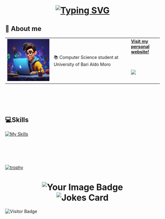 <h1 align="center"> <a href="https://git.io/typing-svg"><img src="https://readme-typing-svg.demolab.com?font=Fira+Code&weight=900&size=30&duration=2200&pause=1000&color=F7F7F7&width=435&lines=Hi!+I'm+Marco+Villano+%F0%9F%91%8B;Ciao!+Sono+Marco+Villano+%F0%9F%91%8B;Hola!+Soy+Marco+Villano+%F0%9F%91%8B;Salut!+Je+suis+Marco+Villano+%F0%9F%91%8B;Hallo!+Ich+bin+Marco+Villano+%F0%9F%91%8B;%E4%BD%A0%E5%A5%BD!+%E6%88%91%E6%98%AF+Marco+Villano+%F0%9F%91%8B;%E3%81%93%E3%82%93%E3%81%AB%E3%81%A1%E3%81%AF%EF%BC%81%E7%A7%81%E3%81%AF%E3%83%9E%E3%83%AB%E3%82%B3%E3%83%BB%E3%83%B4%E3%82%A3%E3%83%A9%E3%83%BC%E3%83%8E%E3%81%A7%E3%81%99+%F0%9F%91%8B;%CE%93%CE%95%CE%99%CE%91!+%CE%95%CE%AF%CE%BC%CE%B1%CE%B9+%CE%BF+Marco+Villano+%F0%9F%91%8B;OI!+Eu+sou+Marco+Villano+%F0%9F%91%8B;%E0%A4%A8%E0%A4%AE%E0%A4%B8%E0%A5%8D%E0%A4%A4%E0%A5%87!+%E0%A4%AE%E0%A5%88%E0%A4%82+%E0%A4%AE%E0%A4%BE%E0%A4%B0%E0%A5%8D%E0%A4%95%E0%A5%8B+%E0%A4%B5%E0%A4%BF%E0%A4%B2%E0%A4%BE%E0%A4%A8%E0%A5%8B+%E0%A4%B9%E0%A5%82%E0%A4%82%E0%A5%A4+%F0%9F%91%8B;%D8%A3%D9%87%D9%84%D8%A7%D9%8B!+%D8%A3%D9%86%D8%A7+%D9%85%D8%A7%D8%B1%D9%83%D9%88+%D9%81%D9%8A%D9%84%D8%A7%D9%86%D9%88+%F0%9F%91%8B;%DB%81%DB%8C%D9%84%D9%88!+%D9%85%DB%8C%DA%BA+%D9%85%D8%A7%D8%B1%DA%A9%D9%88+%D9%88%D9%84%D8%A7%D9%86%D9%88+%D8%A2%DA%BA+%F0%9F%91%8B;%EC%95%88%EB%85%95!+%EC%A0%80%EB%8A%94+%EB%A7%88%EB%A5%B4%EC%BD%94+%EB%B9%8C%EB%9D%BC%EB%85%B8%EC%9E%85%EB%8B%88%EB%8B%A4+%F0%9F%91%8B" alt="Typing SVG" /></a></h1>
<h2>👤 About me </h2>
<table border="0">
<td width="30%">
      <img src="2150797574-1-960x960.jpg" style="max-width: 256px; width: 100%; height: auto;">
    </td>
    <td width="50%">
      📚 Computer Science student at University of Bari Aldo Moro <br>
     </td>
    <td widht="50%"> <a href="https://marcovillano.altervista.org/">
            <strong> Visit my personal website!</strong>
          <h1>
                <img src="https://media.giphy.com/media/836HiJc7pgzy8iNXCn/giphy.gif" width="230">
          </h1>
    </td>
</table>

<h1></br></h1>

## 💻Skills
[![My Skills](https://skillicons.dev/icons?i=html,css,c,cpp,debian,eclipse,github,java,kali,linux,ubuntu,py,powershell,pycharm,vscode)](https://skillicons.dev)
<h1></br></h1>

[![trophy](https://github-profile-trophy.vercel.app/?username=Marco010404&theme=onedark)](https://github.com/ryo-ma/github-profile-trophy)

<h1 align="center">
      <img src="https://tryhackme-badges.s3.amazonaws.com/marco010404.png" alt="Your Image Badge" /> 
</br>
      <img src="https://readme-jokes.vercel.app/api?hideBorder&theme=cobalt&qColor=%23944bcc&aColor=%23bbdb51" alt="Jokes Card" />
</h1>

![Visitor Badge](https://visitor-badge.laobi.icu/badge?page_id=Marco010404.Marco010404)



